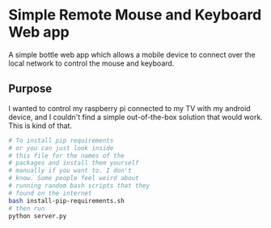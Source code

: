 # Simple Remote Mouse and Keyboard Web app

A simple bottle web app which allows a mobile device to connect over the local network to control the mouse and keyboard.

## Purpose

I wanted to control my raspberry pi connected to my TV with my android device, and I couldn't find a simple out-of-the-box solution that would work. This is kind of that.

```bash
# To install pip requirements
# or you can just look inside 
# this file for the names of the 
# packages and install them yourself
# manually if you want to. I don't
# know. Some people feel weird about
# running random bash scripts that they
# found on the internet
bash install-pip-requirements.sh
# then run
python server.py

```